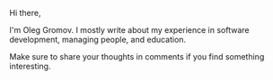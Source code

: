 Hi there,

I'm Oleg Gromov. I mostly write about my experience in software development, managing people, and education.

Make sure to share your thoughts in comments if you find something interesting.
